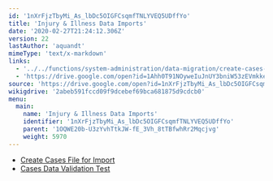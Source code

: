 ```yaml
---
id: '1nXrFjzTbyMi_As_lbDc5OIGFCsqmfTNLYVEQ5UDffYo'
title: 'Injury & Illness Data Imports'
date: '2020-02-27T21:24:12.306Z'
version: 22
lastAuthor: 'aquandt'
mimeType: 'text/x-markdown'
links:
  - '../../functions/system-administration/data-migration/create-cases-file-for-import.md'
  - 'https://drive.google.com/open?id=1Ahh0T91NOyweIuJnUY3bniW53zEVmkkeIQwH5ul-TlI'
source: 'https://drive.google.com/open?id=1nXrFjzTbyMi_As_lbDc5OIGFCsqmfTNLYVEQ5UDffYo'
wikigdrive: '2abeb591fccd09f9dcebef69bca681875d9cdcb0'
menu:
  main:
    name: 'Injury & Illness Data Imports'
    identifier: '1nXrFjzTbyMi_As_lbDc5OIGFCsqmfTNLYVEQ5UDffYo'
    parent: '1OQWE20b-U3zYvhTtkJW-fE_3Vh_8tTBfwhRr2Mqcjvg'
    weight: 5970
---
```












* [Create Cases File for Import](../../functions/system-administration/data-migration/create-cases-file-for-import.md)
* [Cases Data Validation Test](https://drive.google.com/open?id=1Ahh0T91NOyweIuJnUY3bniW53zEVmkkeIQwH5ul-TlI)
